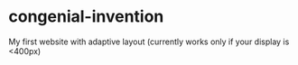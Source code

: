 # congenial-invention
My first website with adaptive layout (currently works only if your display is <400px)
